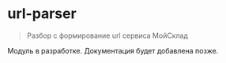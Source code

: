 # url-parser

> Разбор с формирование url сервиса МойСклад

Модуль в разработке. Документация будет добавлена позже.
